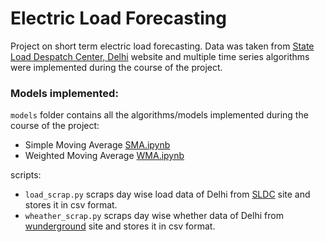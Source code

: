 # Electric Load Forecasting

Project on short term electric load forecasting. Data was taken from [State Load Despatch Center, Delhi](www.delhisldc.org/) website and multiple time series algorithms were implemented during the course of the project.

### Models implemented:

`models` folder contains all the algorithms/models implemented during the course of the project:

* Simple Moving Average [SMA.ipynb](models/SMA.ipynb)
* Weighted Moving Average [WMA.ipynb](models/WMA.ipynb)

scripts:

* `load_scrap.py` scraps day wise load data of Delhi from [SLDC](https://www.delhisldc.org/Loaddata.aspx?mode=17/01/2018) site and stores it in csv format.
* `wheather_scrap.py` scraps day wise whether data of Delhi from [wunderground](https://www.wunderground.com/history/airport/VIDP/2017/8/1/DailyHistory.html) site and stores it in csv format.


